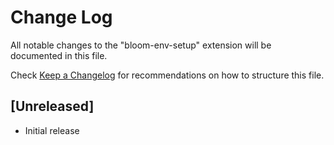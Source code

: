 # Change Log

All notable changes to the "bloom-env-setup" extension will be documented in this file.

Check [Keep a Changelog](http://keepachangelog.com/) for recommendations on how to structure this file.

## [Unreleased]

- Initial release